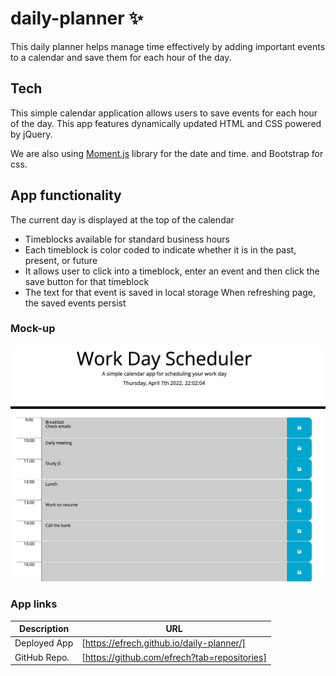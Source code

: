 # daily-planner ✨
This daily planner helps manage time effectively by adding important events to a calendar and save them for each hour of the day.

## Tech
This simple calendar application allows users to save events for each hour of the day. This app features dynamically updated HTML and CSS powered by jQuery.

We are also using [Moment.js](https://momentjs.com/) library for the date and time. and Bootstrap for css. 

## App functionality

The current day is displayed at the top of the calendar
- Timeblocks available for standard business hours
- Each timeblock is color coded to indicate whether it is in the past, present, or future
- It allows user to click into a timeblock, enter an event and then click the save button for that timeblock
- The text for that event is saved in local storage
When refreshing page, the saved events persist

### Mock-up

![daily Planner ⏰ ](./assets/images/daily-planner_EF.png)

### App links

| Description   | URL |
| -----------   | ------ |
| Deployed App  | [https://efrech.github.io/daily-planner/]     |
| GitHub Repo.  | [https://github.com/efrech?tab=repositories]  |


